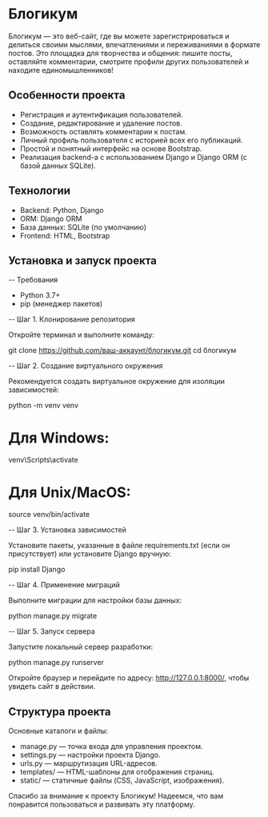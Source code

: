# Блогикум

Блогикум — это веб-сайт, где вы можете зарегистрироваться и делиться своими мыслями, впечатлениями и переживаниями в формате постов. Это площадка для творчества и общения: пишите посты, оставляйте комментарии, смотрите профили других пользователей и находите единомышленников!


## Особенности проекта

- Регистрация и аутентификация пользователей.
- Создание, редактирование и удаление постов.
- Возможность оставлять комментарии к постам.
- Личный профиль пользователя с историей всех его публикаций.
- Простой и понятный интерфейс на основе Bootstrap.
- Реализация backend-а с использованием Django и Django ORM (с базой данных SQLite).


## Технологии

- Backend: Python, Django
- ORM: Django ORM
- База данных: SQLite (по умолчанию)
- Frontend: HTML, Bootstrap


## Установка и запуск проекта

-- Требования

- Python 3.7+
- pip (менеджер пакетов)

-- Шаг 1. Клонирование репозитория

Откройте терминал и выполните команду:

  git clone https://github.com/ваш-аккаунт/блогикум.git
  cd блогикум

-- Шаг 2. Создание виртуального окружения

Рекомендуется создать виртуальное окружение для изоляции зависимостей:

  python -m venv venv
  # Для Windows:
  venv\Scripts\activate
  # Для Unix/MacOS:
  source venv/bin/activate

-- Шаг 3. Установка зависимостей

Установите пакеты, указанные в файле requirements.txt (если он присутствует) или установите Django вручную:

  pip install Django

-- Шаг 4. Применение миграций

Выполните миграции для настройки базы данных:

  python manage.py migrate

-- Шаг 5. Запуск сервера

Запустите локальный сервер разработки:

  python manage.py runserver

Откройте браузер и перейдите по адресу: http://127.0.0.1:8000/, чтобы увидеть сайт в действии.



## Структура проекта

Основные каталоги и файлы:

- manage.py — точка входа для управления проектом.
- settings.py — настройки проекта Django.
- urls.py — маршрутизация URL-адресов.
- templates/ — HTML-шаблоны для отображения страниц.
- static/ — статичные файлы (CSS, JavaScript, изображения).





Спасибо за внимание к проекту Блогикум! Надеемся, что вам понравится пользоваться и развивать эту платформу.
